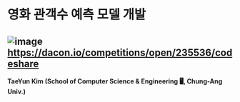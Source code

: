 # 영화 관객수 예측 모델 개발

![image](https://user-images.githubusercontent.com/48724872/153420111-015d6d7d-38a1-43a3-9b00-672dfb02b597.png)
https://dacon.io/competitions/open/235536/codeshare
---
**TaeYun Kim (School of Computer Science & Engineering 🖥️, Chung-Ang Univ.)**

